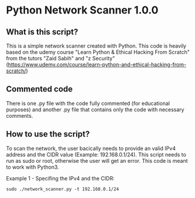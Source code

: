 # Python Network Scanner 1.0.0

## What is this script?

This is a simple network scanner created with Python. This code is heavily based on the udemy course "Learn Python & Ethical Hacking From Scratch" from the tutors "Zaid Sabih" and "z Security" (https://www.udemy.com/course/learn-python-and-ethical-hacking-from-scratch/)

## Commented code

There is one .py file with the code fully commented (for educational purposes) and another .py file that contains only the code with necessary comments.

## How to use the script?

To scan the network, the user bacically needs to provide an valid IPv4 address and the CIDR value (Example: 192.168.0.1/24).
This script needs to run as sudo or root, otherwise the user will get an error.
This code is meant to work with Python3.

Example 1 - Specifing the IPv4 and the CIDR:

```
sudo ./network_scanner.py -t 192.168.0.1/24
```
